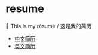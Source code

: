 # resume
📝 This is my résumé / 这是我的简历

- [中文简历](zh_CN/resume-zh_CN.pdf)   
- [英文简历](en/resume.pdf)


